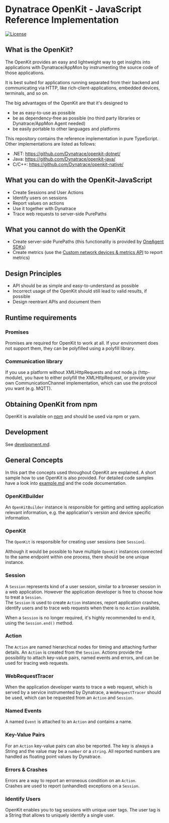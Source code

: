 # Dynatrace OpenKit - JavaScript Reference Implementation

[![License](https://img.shields.io/badge/License-Apache%202.0-blue.svg)](https://opensource.org/licenses/Apache-2.0)

## What is the OpenKit?

The OpenKit provides an easy and lightweight way to get insights into applications with Dynatrace/AppMon by instrumenting the source code of those applications.

It is best suited for applications running separated from their backend and communicating via HTTP, like rich-client-applications, embedded devices, terminals, and so on.

The big advantages of the OpenKit are that it's designed to
* be as easy-to-use as possible
* be as dependency-free as possible (no third party libraries or Dynatrace/AppMon Agent needed)
* be easily portable to other languages and platforms

This repository contains the reference implementation in pure TypeScript. Other implementations are listed as follows:
* .NET: https://github.com/Dynatrace/openkit-dotnet/
* Java: https://github.com/Dynatrace/openkit-java/
* C/C++: https://github.com/Dynatrace/openkit-native/

## What you can do with the OpenKit-JavaScript
* Create Sessions and User Actions
* Identify users on sessions
* Report values on actions
* Use it together with Dynatrace
* Trace web requests to server-side PurePaths

## What you cannot do with the OpenKit
* Create server-side PurePaths (this functionality is provided by [OneAgent SDKs](https://github.com/Dynatrace/OneAgent-SDK))
* Create metrics (use the [Custom network devices & metrics API](https://www.dynatrace.com/support/help/dynatrace-api/timeseries/what-does-the-custom-network-devices-and-metrics-api-provide/) to report metrics)

## Design Principles
* API should be as simple and easy-to-understand as possible
* Incorrect usage of the OpenKit should still lead to valid results, if possible
* Design reentrant APIs and document them

## Runtime requirements

### Promises

Promises are required for OpenKit to work at all. If your environment does not support them, they can be
polyfilled using a polyfill library.

### Communication library

If you use a platform without XMLHttpRequests and not node.js (http-module), you have to either polyfill
the XMLHttpRequest, or provide your own CommunicationChannel implementation, which can use the protocol
you want (e.g. MQTT).

## Obtaining OpenKit from npm

OpenKit is available on [npm](https://www.npmjs.com/package/@dynatrace/openkit-js) and should be used via npm or yarn.

## Development

See [development.md](development.md).

## General Concepts

In this part the concepts used throughout OpenKit are explained. A short sample how to use OpenKit is
also provided. For detailed code samples have a look into [example.md](example.md) and the code documentation.

### OpenKitBuilder

An `OpenKitBuilder` instance is responsible for getting and setting application relevant information, e.g.
the application's version and device specific information.

### OpenKit

The `OpenKit` is responsible for creating user sessions (see `Session`).

Although it would be possible to have multiple `OpenKit` instances connected to the same endpoint
within one process, there should be one unique instance.

### Session

A `Session` represents kind of a user session, similar to a browser session in a web application.
However the application developer is free to choose how to treat a `Session`.  
The `Session` is used to create `Action` instances, report application crashes, identify users and 
to trace web requests when there is no `Action` available. 

When a `Session` is no longer required, it's highly recommended to end it, using the `Session.end()` method.

### Action

The `Action` are named hierarchical nodes for timing and attaching further details.
An `Action` is created from the `Session`. Actions provide the possibility to attach key-value pairs, 
named events and errors, and can be used for tracing web requests.

### WebRequestTracer

When the application developer wants to trace a web request, which is served by a service 
instrumented by Dynatrace, a `WebRequestTracer` should be used, which can be
requested from an `Action` and `Session`.

### Named Events

A named `Event` is attached to an `Action` and contains a name.

### Key-Value Pairs

For an `Action` key-value pairs can also be reported. The key is always a String
and the value may be a `number` or a `string`. All reported numbers are handled as floating point
values by Dynatrace.

### Errors & Crashes

Errors are a way to report an erroneous condition on an `Action`.  
Crashes are used to report (unhandled) exceptions on a `Session`.

### Identify Users

OpenKit enables you to tag sessions with unique user tags. The user tag is a String 
that allows to uniquely identify a single user.
